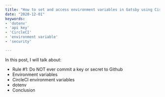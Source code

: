 ```yaml
---
title: "How to set and access environment variables in Gatsby using CircleCI and dotenv"
date: "2020-12-01"
keywords:
- 'dotenv'
- 'api key'
- 'CircleCI'
- 'environment variable'
- 'security'

---
```


In this post, I will talk about:

* Rule #1: Do NOT ever commit a key or secret to Github
* Environment variables
* CircleCI environment variables
* dotenv
* Conclusion
